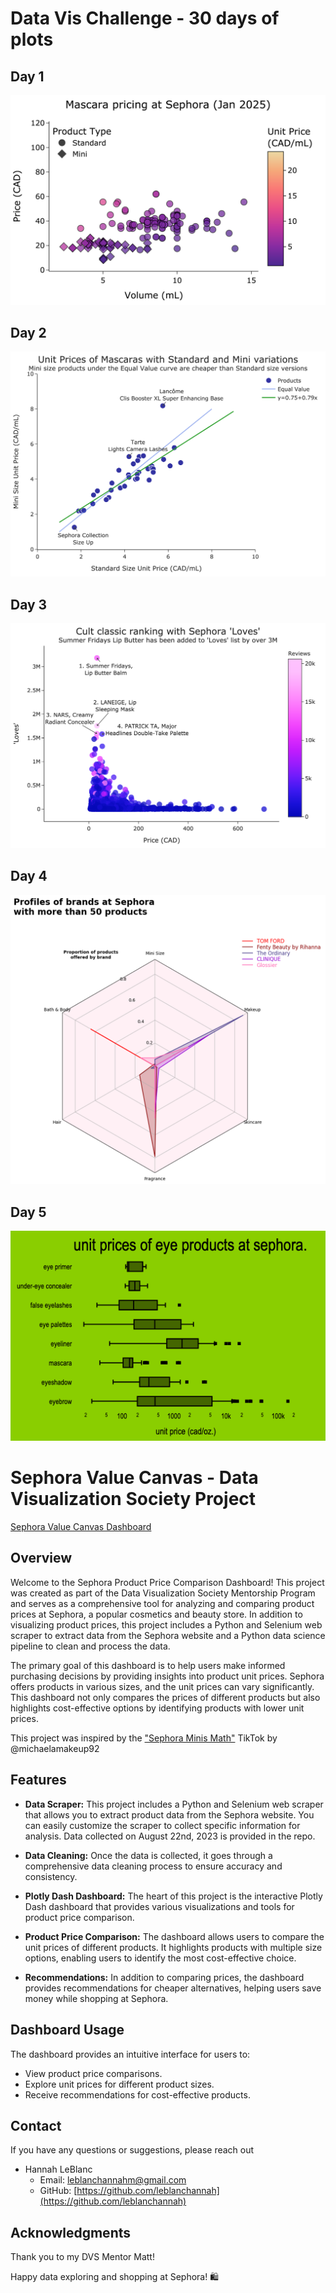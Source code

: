 # Data Vis Challenge - 30 days of plots
## Day 1 
![scatter plot mascara pricing](figures/scatter_mascara_pricing.png)

## Day 2
![scatter plot mascara pricing](figures/scatter_mascara_mini_standard.png)

## Day 3
![scatter plot mascara pricing](figures/scatter_all_products_loves_price_rating.png)


## Day 4
![scatter plot mascara pricing](figures/spider_plot_brand_profiles.png)

## Day 5
![scatter plot mascara pricing](figures/brat_box_whisker.png)

# Sephora Value Canvas - Data Visualization Society Project 

[Sephora Value Canvas Dashboard](https://leblanchannah.pythonanywhere.com/)

## Overview

Welcome to the Sephora Product Price Comparison Dashboard! This project was created as part of the Data Visualization Society Mentorship Program and serves as a comprehensive tool for analyzing and comparing product prices at Sephora, a popular cosmetics and beauty store. In addition to visualizing product prices, this project includes a Python and Selenium web scraper to extract data from the Sephora website and a Python data science pipeline to clean and process the data.

The primary goal of this dashboard is to help users make informed purchasing decisions by providing insights into product unit prices. Sephora offers products in various sizes, and the unit prices can vary significantly. This dashboard not only compares the prices of different products but also highlights cost-effective options by identifying products with lower unit prices.

This project was inspired by the ["Sephora Minis Math"](https://www.tiktok.com/@michaelamakeup92/video/7237211338618047787") TikTok by @michaelamakeup92


## Features

- **Data Scraper:** This project includes a Python and Selenium web scraper that allows you to extract product data from the Sephora website. You can easily customize the scraper to collect specific information for analysis. Data collected on August 22nd, 2023 is provided in the repo.

- **Data Cleaning:** Once the data is collected, it goes through a comprehensive data cleaning process to ensure accuracy and consistency.

- **Plotly Dash Dashboard:** The heart of this project is the interactive Plotly Dash dashboard that provides various visualizations and tools for product price comparison.

- **Product Price Comparison:** The dashboard allows users to compare the unit prices of different products. It highlights products with multiple size options, enabling users to identify the most cost-effective choice.

- **Recommendations:** In addition to comparing prices, the dashboard provides recommendations for cheaper alternatives, helping users save money while shopping at Sephora.


## Dashboard Usage

The dashboard provides an intuitive interface for users to:

- View product price comparisons.
- Explore unit prices for different product sizes.
- Receive recommendations for cost-effective products.


## Contact

If you have any questions or suggestions, please reach out

- Hannah LeBlanc
  - Email: leblanchannahm@gmail.com
  - GitHub: [https://github.com/leblanchannah](https://github.com/leblanchannah)

## Acknowledgments

Thank you to my DVS Mentor Matt!

Happy data exploring and shopping at Sephora! 🛍️